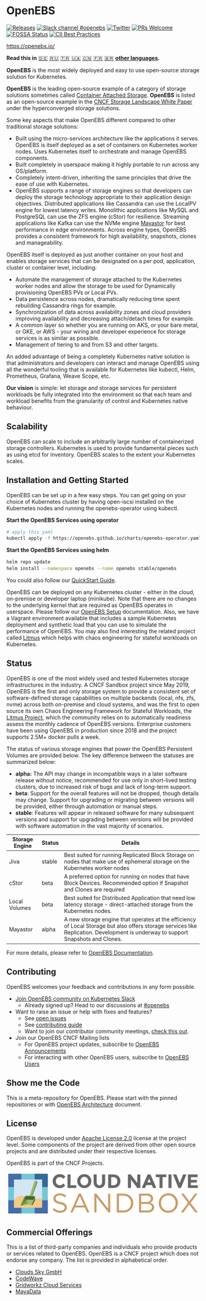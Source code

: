 # OpenEBS

[![Releases](https://img.shields.io/github/release/openebs/openebs/all.svg?style=flat-square)](https://github.com/openebs/openebs/releases)
[![Slack channel #openebs](https://img.shields.io/badge/slack-openebs-brightgreen.svg?logo=slack)](https://kubernetes.slack.com/messages/openebs)
[![Twitter](https://img.shields.io/twitter/follow/openebs.svg?style=social&label=Follow)](https://twitter.com/intent/follow?screen_name=openebs)
[![PRs Welcome](https://img.shields.io/badge/PRs-welcome-brightgreen.svg?style=flat-square)](https://github.com/openebs/openebs/blob/master/CONTRIBUTING.md)
[![FOSSA Status](https://app.fossa.com/api/projects/git%2Bgithub.com%2Fopenebs%2Fopenebs.svg?type=shield)](https://app.fossa.com/projects/git%2Bgithub.com%2Fopenebs%2Fopenebs?ref=badge_shield)
[![CII Best Practices](https://bestpractices.coreinfrastructure.org/projects/1754/badge)](https://bestpractices.coreinfrastructure.org/projects/1754)

https://openebs.io/

**Read this in**
[🇩🇪](translations/README.de.md)	
[🇷🇺](translations/README.ru.md)	
[🇹🇷](translations/README.tr.md)	
[🇺🇦](translations/README.ua.md)	
[🇨🇳](translations/README.zh.md)	
[🇫🇷](translations/README.fr.md)
[🇧🇷](translations/README.pt-BR.md)
**[other languages](translations/#readme).**

**OpenEBS** is the most widely deployed and easy to use open-source storage solution for Kubernetes.

**OpenEBS** is the leading open-source example of a category of storage solutions sometimes called [Container Attached Storage](https://www.cncf.io/blog/2018/04/19/container-attached-storage-a-primer/). **OpenEBS** is listed as an open-source example in the [CNCF Storage Landscape White Paper](https://github.com/cncf/sig-storage/blob/master/CNCF%20Storage%20Landscape%20-%20White%20Paper.pdf) under the hyperconverged storage solutions.

Some key aspects that make OpenEBS different compared to other traditional storage solutions:
- Built using the micro-services architecture like the applications it serves. OpenEBS is itself deployed as a set of containers on Kubernetes worker nodes. Uses Kubernetes itself to orchestrate and manage OpenEBS components.
- Built completely in userspace making it highly portable to run across any OS/platform.
- Completely intent-driven, inheriting the same principles that drive the ease of use with Kubernetes.
- OpenEBS supports a range of storage engines so that developers can deploy the storage technology appropriate to their application design objectives. Distributed applications like Cassandra can use the LocalPV engine for lowest latency writes. Monolithic applications like MySQL and PostgreSQL can use the ZFS engine (cStor) for resilience. Streaming applications like Kafka can use the NVMe engine [Mayastor](https://github.com/openebs/Mayastor) for best performance in edge environments. Across engine types, OpenEBS provides a consistent framework for high availability, snapshots, clones and manageability.

OpenEBS itself is deployed as just another container on your host and enables storage services that can be designated on a per pod, application, cluster or container level, including:
- Automate the management of storage attached to the Kubernetes worker nodes and allow the storage to be used for Dynamically provisioning OpenEBS PVs or Local PVs.
- Data persistence across nodes, dramatically reducing time spent rebuilding Cassandra rings for example.
- Synchronization of data across availability zones and cloud providers improving availability and decreasing attach/detach times for example.
- A common layer so whether you are running on AKS, or your bare metal, or GKE, or AWS - your wiring and developer experience for storage services is as similar as possible.
- Management of tiering to and from S3 and other targets.

An added advantage of being a completely Kubernetes native solution is that administrators and developers can interact and manage OpenEBS using all the wonderful tooling that is available for Kubernetes like kubectl, Helm, Prometheus, Grafana, Weave Scope, etc.

**Our vision** is simple: let storage and storage services for persistent workloads be fully integrated into the environment so that each team and workload benefits from the granularity of control and Kubernetes native behaviour.

## Scalability

OpenEBS can scale to include an arbitrarily large number of containerized storage controllers. Kubernetes is used to provide fundamental pieces such as using etcd for inventory. OpenEBS scales to the extent your Kubernetes scales.

## Installation and Getting Started

OpenEBS can be set up in a few easy steps. You can get going on your choice of Kubernetes cluster by having open-iscsi installed on the Kubernetes nodes and running the openebs-operator using kubectl.

**Start the OpenEBS Services using operator**
```bash
# apply this yaml
kubectl apply -f https://openebs.github.io/charts/openebs-operator.yaml
```

**Start the OpenEBS Services using helm**
```bash
helm repo update
helm install --namespace openebs --name openebs stable/openebs
```

You could also follow our [QuickStart Guide](https://docs.openebs.io/docs/overview.html).

OpenEBS can be deployed on any Kubernetes cluster - either in the cloud, on-premise or developer laptop (minikube). Note that there are no changes to the underlying kernel that are required as OpenEBS operates in userspace.  Please follow our [OpenEBS Setup](https://docs.openebs.io/docs/overview.html) documentation. Also, we have a Vagrant environment available that includes a sample Kubernetes deployment and synthetic load that you can use to simulate the performance of OpenEBS. You may also find interesting the related project called [Litmus](https://litmuschaos.io) which helps with chaos engineering for stateful workloads on Kubernetes.

## Status

OpenEBS is one of the most widely used and tested Kubernetes storage infrastructures in the industry. A CNCF Sandbox project since May 2019, OpenEBS is the first and only storage system to provide a consistent set of software-defined storage capabilities on multiple backends (local, nfs, zfs, nvme) across both on-premise and cloud systems, and was the first to open source its own Chaos Engineering Framework for Stateful Workloads, the [Litmus Project](https://litmuschaos.io), which the community relies on to automatically readiness assess the monthly cadence of OpenEBS versions. Enterprise customers have been using OpenEBS in production since 2018 and the project supports 2.5M+ docker pulls a week.

The status of various storage engines that power the OpenEBS Persistent Volumes are provided below. The key difference between the statuses are summarized below:
- **alpha:** The API may change in incompatible ways in a later software release without notice, recommended for use only in short-lived testing clusters, due to increased risk of bugs and lack of long-term support.
- **beta**: Support for the overall features will not be dropped, though details may change. Support for upgrading or migrating between versions will be provided, either through automation or manual steps.
- **stable**: Features will appear in released software for many subsequent versions and support for upgrading between versions will be provided with software automation in the vast majority of scenarios.


| Storage Engine | Status | Details |
|---|---|---|
| Jiva | stable | Best suited for running Replicated Block Storage on nodes that make use of ephemeral storage on the Kubernetes worker nodes |
| cStor | beta | A preferred option for running on nodes that have Block Devices. Recommended option if Snapshot and Clones are required |
| Local Volumes | beta | Best suited for Distributed Application that need low latency storage - direct-attached storage from the Kubernetes nodes. |
| Mayastor | alpha | A new storage engine that operates at the efficiency of Local Storage but also offers storage services like Replication. Development is underway to support Snapshots and Clones. |

For more details, please refer to [OpenEBS Documentation](https://docs.openebs.io/docs/next/quickstart.html).

## Contributing

OpenEBS welcomes your feedback and contributions in any form possible.

- [Join OpenEBS community on Kubernetes Slack](https://kubernetes.slack.com)
  - Already signed up? Head to our discussions at [#openebs](https://kubernetes.slack.com/messages/openebs/)
- Want to raise an issue or help with fixes and features?
  - See [open issues](https://github.com/openebs/openebs/issues)
  - See [contributing guide](./CONTRIBUTING.md)
  - Want to join our contributor community meetings, [check this out](./community/README.md).
- Join our OpenEBS CNCF Mailing lists
  - For OpenEBS project updates, subscribe to [OpenEBS Announcements](https://lists.cncf.io/g/cncf-openebs-announcements)
  - For interacting with other OpenEBS users, subscribe to [OpenEBS Users](https://lists.cncf.io/g/cncf-openebs-users)

## Show me the Code

This is a meta-repository for OpenEBS. Please start with the pinned repositories or with [OpenEBS Architecture](./contribute/design/README.md) document. 

## License

OpenEBS is developed under [Apache License 2.0](https://github.com/openebs/openebs/blob/master/LICENSE) license at the project level. Some components of the project are derived from other open source projects and are distributed under their respective licenses.

OpenEBS is part of the CNCF Projects.

[![CNCF Sandbox Project](https://raw.githubusercontent.com/cncf/artwork/master/other/cncf-sandbox/horizontal/color/cncf-sandbox-horizontal-color.png)](https://landscape.cncf.io/selected=open-ebs)

## Commercial Offerings

This is a list of third-party companies and individuals who provide products or services related to OpenEBS. OpenEBS is a CNCF project which does not endorse any company. The list is provided in alphabetical order.
- [Clouds Sky GmbH](https://cloudssky.com/en/)
- [CodeWave](https://codewave.eu/)
- [Gridworkz Cloud Services](https://gridworkz.com/)
- [MayaData](https://mayadata.io/)